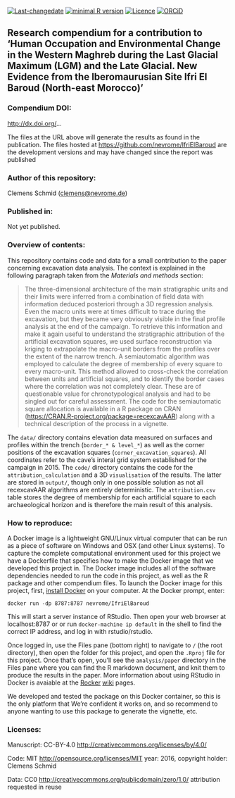 <!-- README.md is generated from README.Rmd. Please edit that file -->

[![Last-changedate](https://img.shields.io/badge/last%20change-2018--12--27-brightgreen.svg)](https://github.com/nevrome/IfriElBaroud/commits/master)
[![minimal R
version](https://img.shields.io/badge/R%3E%3D-3.5.0-brightgreen.svg)](https://cran.r-project.org/)
[![Licence](https://img.shields.io/github/license/mashape/apistatus.svg)](http://choosealicense.com/licenses/mit/)
[![ORCiD](https://img.shields.io/badge/ORCiD-0000--0003--3448--5715-green.svg)](http://orcid.org/0000-0003-3448-5715)

Research compendium for a contribution to ‘Human Occupation and Environmental Change in the Western Maghreb during the Last Glacial Maximum (LGM) and the Late Glacial. New Evidence from the Iberomaurusian Site Ifri El Baroud (North-east Morocco)’
------------------------------------------------------------------------------------------------------------------------------------------------------------------------------------------------------------------------------------------------------

### Compendium DOI:

<a href="http://dx.doi.org/" class="uri">http://dx.doi.org/</a>…

The files at the URL above will generate the results as found in the
publication. The files hosted at
<a href="https://github.com/nevrome/IfriElBaroud" class="uri">https://github.com/nevrome/IfriElBaroud</a>
are the development versions and may have changed since the report was
published

### Author of this repository:

Clemens Schmid
(<a href="mailto:clemens@nevrome.de" class="email">clemens@nevrome.de</a>)

### Published in:

Not yet published.

### Overview of contents:

This repository contains code and data for a small contribution to the
paper concerning excavation data analysis. The context is explained in
the following paragraph taken from the *Materials and methods* section:

> The three-dimensional architecture of the main stratigraphic units and
> their limits were inferred from a combination of field data with
> information deduced posteriori through a 3D regression analysis. Even
> the macro units were at times difficult to trace during the
> excavation, but they became very obviously visible in the final
> profile analysis at the end of the campaign. To retrieve this
> information and make it again useful to understand the stratigraphic
> attribution of the artificial excavation squares, we used surface
> reconstruction via kriging to extrapolate the macro-unit borders from
> the profiles over the extent of the narrow trench. A semiautomatic
> algorithm was employed to calculate the degree of membership of every
> square to every macro-unit. This method allowed to cross-check the
> correlation between units and artificial squares, and to identify the
> border cases where the correlation was not completely clear. These are
> of questionable value for chronotypological analysis and had to be
> singled out for careful assessment. The code for the semiautomatic
> square allocation is available in a R package on CRAN
> (<a href="https://CRAN.R-project.org/package=recexcavAAR" class="uri">https://CRAN.R-project.org/package=recexcavAAR</a>)
> along with a technical description of the process in a vignette.

The `data/` directory contains elevation data measured on surfaces and
profiles within the trench (`border_* & level_*`) as well as the corner
positions of the excavation squares (`corner_excavation_squares`). All
coordinates refer to the cave’s interal grid system established for the
campaign in 2015. The `code/` directory contains the code for the
`attribution_calculation` and a 3D `visualisation` of the results. The
latter are stored in `output/`, though only in one possible solution as
not all recexcavAAR algorithms are entirely deterministic. The
`attribution.csv` table stores the degree of membership for each
artificial square to each archaeological horizon and is therefore the
main result of this analysis.

### How to reproduce:

A Docker image is a lightweight GNU/Linux virtual computer that can be
run as a piece of software on Windows and OSX (and other Linux systems).
To capture the complete computational environment used for this project
we have a Dockerfile that specifies how to make the Docker image that we
developed this project in. The Docker image includes all of the software
dependencies needed to run the code in this project, as well as the R
package and other compendium files. To launch the Docker image for this
project, first, [install Docker](https://docs.docker.com/installation/)
on your computer. At the Docker prompt, enter:

    docker run -dp 8787:8787 nevrome/IfriElBaroud

This will start a server instance of RStudio. Then open your web browser
at localhost:8787 or or run `docker-machine ip default` in the shell to
find the correct IP address, and log in with rstudio/rstudio.

Once logged in, use the Files pane (bottom right) to navigate to `/`
(the root directory), then open the folder for this project, and open
the `.Rproj` file for this project. Once that’s open, you’ll see the
`analysis/paper` directory in the Files pane where you can find the R
markdown document, and knit them to produce the results in the paper.
More information about using RStudio in Docker is avaiable at the
[Rocker](https://github.com/rocker-org)
[wiki](https://github.com/rocker-org/rocker/wiki/Using-the-RStudio-image)
pages.

We developed and tested the package on this Docker container, so this is
the only platform that We’re confident it works on, and so recommend to
anyone wanting to use this package to generate the vignette, etc.

### Licenses:

Manuscript: CC-BY-4.0
<a href="http://creativecommons.org/licenses/by/4.0/" class="uri">http://creativecommons.org/licenses/by/4.0/</a>

Code: MIT
<a href="http://opensource.org/licenses/MIT" class="uri">http://opensource.org/licenses/MIT</a>
year: 2016, copyright holder: Clemens Schmid

Data: CC0
<a href="http://creativecommons.org/publicdomain/zero/1.0/" class="uri">http://creativecommons.org/publicdomain/zero/1.0/</a>
attribution requested in reuse
